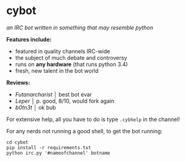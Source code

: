 cybot
=====

*an IRC bot written in something that may resemble python*


__Features include:__
* featured in quality channels IRC-wide
* the subject of much debate and controversy
* runs on __any hardware__ (that runs python 3.4)
* fresh, new talent in the bot world

__Reviews:__
 * *Futanarcharist* __│__ best bot evar
 * *Leper* __│__ p. good, 8/10, would fork again
 * *b0tn3t* __│__ ok bub


For extensive help, all you have to do is type `.cybhelp` in the channel!

For any nerds not running a good shell, to get the bot running: 

```
cd cybot
pip install -r requirements.txt
python irc.py '#nameofchannel' botname
```
